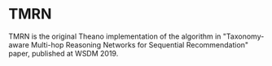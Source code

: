 # TMRN
TMRN is the original Theano implementation of the algorithm in "Taxonomy-aware Multi-hop Reasoning Networks for Sequential Recommendation" paper, published at WSDM 2019.
